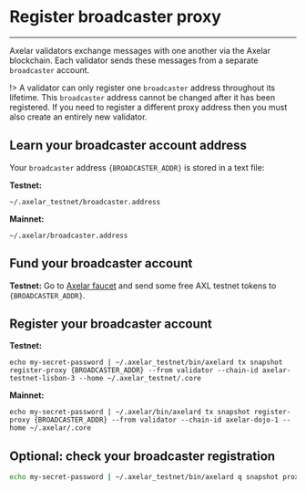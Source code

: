 # Register broadcaster proxy
-----------

Axelar validators exchange messages with one another via the Axelar blockchain.  Each validator sends these messages from a separate `broadcaster` account.

!> A validator can only register one `broadcaster` address throughout its lifetime.  This `broadcaster` address cannot be changed after it has been registered.  If you need to register a different proxy address then you must also create an entirely new validator.

## Learn your broadcaster account address

Your `broadcaster` address `{BROADCASTER_ADDR}` is stored in a text file:

**Testnet:**
```
~/.axelar_testnet/broadcaster.address
```

**Mainnet:**
```
~/.axelar/broadcaster.address
```

## Fund your broadcaster account

**Testnet:**
Go to [Axelar faucet](http://faucet.testnet.axelar.dev/) and send some free AXL testnet tokens to `{BROADCASTER_ADDR}`.

## Register your broadcaster account

**Testnet:**
```
echo my-secret-password | ~/.axelar_testnet/bin/axelard tx snapshot register-proxy {BROADCASTER_ADDR} --from validator --chain-id axelar-testnet-lisbon-3 --home ~/.axelar_testnet/.core
```

**Mainnet:**
```
echo my-secret-password | ~/.axelar/bin/axelard tx snapshot register-proxy {BROADCASTER_ADDR} --from validator --chain-id axelar-dojo-1 --home ~/.axelar/.core
```

## Optional: check your broadcaster registration

```bash
echo my-secret-password | ~/.axelar_testnet/bin/axelard q snapshot proxy $(cat ~/.axelar_testnet/validator.bech)
```
